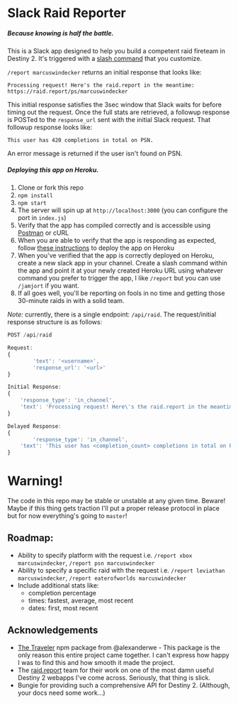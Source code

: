 # Slack Raid Reporter
##### Because knowing is half the battle.
This is a Slack app designed to help you build a competent raid fireteam in Destiny 2. It's triggered with a [slash command](https://api.slack.com/slash-commands) that you customize.

`/report marcuswindecker` returns an initial response that looks like:

`Processing request! Here's the raid.report in the meantime: https://raid.report/ps/marcuswindecker`

This initial response satisfies the 3sec window that Slack waits for before timing out the request. Once the full stats are retrieved, a followup response is POSTed to the `response_url` sent with the initial Slack request. That followup response looks like:

`This user has 420 completions in total on PSN.`

An error message is returned if the user isn't found on PSN.

##### Deploying this app on Heroku.
1. Clone or fork this repo
2. `npm install`
3. `npm start`
4. The server will spin up at `http://localhost:3000` (you can configure the port in `index.js`)
5. Verify that the app has compiled correctly and is accessible using [Postman](https://www.getpostman.com/) or cURL
6. When you are able to verify that the app is responding as expected, follow [these instructions](https://devcenter.heroku.com/articles/getting-started-with-nodejs#deploy-the-app)  to deploy the app on Heroku
7. When you've verified that the app is correctly deployed on Heroku, create a new slack app in your channel. Create a slash command within the app and point it at your newly created Heroku URL using whatever command you prefer to trigger the app, I like `/report` but you can use `/jamjort` if you want.
8. If all goes well, you'll be reporting on fools in no time and getting those 30-minute raids in with a solid team.

*Note:* currently, there is a single endpoint: `/api/raid`. The request/initial response structure is as follows:
```javascript
POST /api/raid

Request:
{
		'text': '<username>',
		'response_url': '<url>'
}

Initial Response:
{
    'response_type': 'in_channel',
    'text': 'Processing request! Here\'s the raid.report in the meantime: https://raid.report/ps/<username>'
}

Delayed Response:
{
		'response_type': 'in_channel',
    'text': 'This user has <completion_count> completions in total on PSN.'
}
```

# Warning!
The code in this repo may be stable or unstable at any given time. Beware! Maybe if this thing gets traction I'll put a proper release protocol in place but for now everything's going to `master`!

## Roadmap:
* Ability to specify platform with the request i.e. `/report xbox marcuswindecker`, `/report psn marcuswindecker`
* Ability to specify a specific raid with the request i.e. `/report leviathan marcuswindecker`, `/report eaterofworlds marcuswindecker`
* Include additional stats like:
	* completion percentage
	* times: fastest, average, most recent
	* dates: first, most recent

## Acknowledgements
* [The Traveler](https://github.com/alexanderwe/the-traveler) npm package from @alexanderwe - This package is the only reason this entire project came together. I can't express how happy I was to find this and how smooth it made the project.
* The [raid.report](https://raid.report) team for their work on one of the most damn useful Destiny 2 webapps I've come across. Seriously, that thing is slick.
* Bungie for providing such a comprehensive API for Destiny 2. (Although, your docs need some work...)